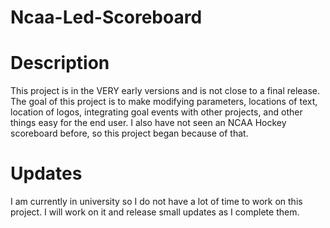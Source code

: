 # Ncaa-Led-Scoreboard

# Description
This project is in the VERY early versions and is not close to a final release. The goal of this project is to make modifying parameters, locations of text, location of logos, integrating goal events with other projects, and other things easy for the end user. I also have not seen an NCAA Hockey scoreboard before, so this project began because of that.

# Updates
I am currently in university so I do not have a lot of time to work on this project. I will work on it and release small updates as I complete them.
